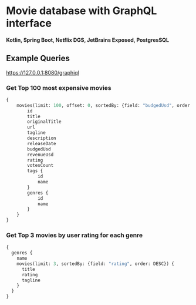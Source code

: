 # Movie database with GraphQL interface

#### Kotlin, Spring Boot, Netflix DGS, JetBrains Exposed, PostgresSQL

## Example Queries
https://127.0.0.1:8080/graphiql

### Get Top 100 most expensive movies 
```graphql
{
    movies(limit: 100, offset: 0, sortedBy: {field: "budgedUsd", order: DESC}) {
        id
        title
        originalTitle
        url
        tagline
        description
        releaseDate
        budgedUsd
        revenueUsd
        rating
        votesCount
        tags {
            id
            name
        }
        genres {
            id
            name
        }
    }
}
```

### Get Top 3 movies by user rating for each genre
```graphql
{
  genres {
    name
    movies(limit: 3, sortedBy: {field: "rating", order: DESC}) {
      title
      rating
      tagline
    }
  }
}
```